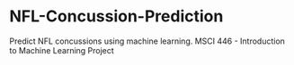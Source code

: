 # NFL-Concussion-Prediction
Predict NFL concussions using machine learning. MSCI 446 - Introduction to Machine Learning Project

